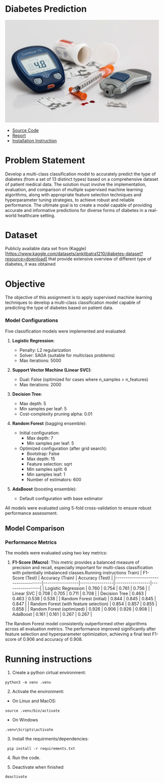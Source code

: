 # Diabetes Prediction
![](./img/diabetes-528678_1280.jpg)

* [Source Code](./src/notenook.ipynb)
* [Report](./doc/report.pdf)
* [Installation Instruction](#running-instructions)

# Problem Statement
Develop a multi-class classification model to accurately predict the type of diabetes (from a set of 13 distinct types) based on a comprehensive dataset of patient medical data. The solution must involve the implementation, evaluation, and comparison of multiple supervised machine learning algorithms, along with appropriate feature selection techniques and hyperparameter tuning strategies, to achieve robust and reliable performance. The ultimate goal is to create a model capable of providing accurate and informative predictions for diverse forms of diabetes in a real-world healthcare setting.
# Dataset 
Publicly available data set from (Kaggle)[https://www.kaggle.com/datasets/ankitbatra1210/diabetes-dataset?resource=download] that provide extensive overview of different type of diabetes, it was obtained 

# Objective 

The objective of this assignment is to apply supervised machine learning techniques to develop a multi-class classification model capable of predicting the type of diabetes based on patient data.

### Model Configurations
Five classification models were implemented and evaluated:

1. **Logistic Regression**:
   - Penalty: L2 regularization
   - Solver: SAGA (suitable for multiclass problems)
   - Max iterations: 5000

2. **Support Vector Machine (Linear SVC)**:
   - Dual: False (optimized for cases where n_samples > n_features)
   - Max iterations: 2000

3. **Decision Tree**:
   - Max depth: 5
   - Min samples per leaf: 5
   - Cost-complexity pruning alpha: 0.01

4. **Random Forest** (bagging ensemble):
   - Initial configuration:
     - Max depth: 7
     - Min samples per leaf: 5
   - Optimized configuration (after grid search):
     - Bootstrap: False
     - Max depth: 15
     - Feature selection: sqrt
     - Min samples split: 6
     - Min samples leaf: 1
     - Number of estimators: 600

5. **AdaBoost** (boosting ensemble):
   - Default configuration with base estimator

All models were evaluated using 5-fold cross-validation to ensure robust performance assessment.

## Model Comparison

### Performance Metrics
The models were evaluated using two key metrics:

1. **F1-Score (Macro)**: This metric provides a balanced measure of precision and recall, especially important for multi-class classification with potentially imbalanced classes.Running instructions Train) | F1-Score (Test) | Accuracy (Train) | Accuracy (Test) |
|-------------------------------------|------------------|-----------------|------------------|-----------------|
| Logistic Regression                 | 0.760            | 0.754           | 0.761            | 0.756           |
| Linear SVC                          | 0.708            | 0.705           | 0.711            | 0.708           |
| Decision Tree                       | 0.463            | 0.463           | 0.538            | 0.538           |
| Random Forest (initial)             | 0.844            | 0.845           | 0.845            | 0.847           |
| Random Forest (with feature selection) | 0.854         | 0.857           | 0.855            | 0.858           |
| Random Forest (optimized)           | 0.926            | 0.906           | 0.926            | 0.908           |
| AdaBoost                            | 0.161            | 0.161           | 0.267            | 0.267           |


The Random Forest model consistently outperformed other algorithms across all evaluation metrics. The performance improved significantly after feature selection and hyperparameter optimization, achieving a final test F1-score of 0.906 and accuracy of 0.908.

# Running instructions 

1. Create a python cirtual environment: 

```python3 -m venv .venv ```

2. Activate the environment: 

- On Linux and MacOS:

``` source .venv/bin/activate ```

- On Windows

``` .venv\Scripts\activate ``` 

3. Install the requirments/dependencies: 

``` pip install -r requirements.txt```

4. Run the code.

5. Deactivate when finished 

```shell
deactivate
```